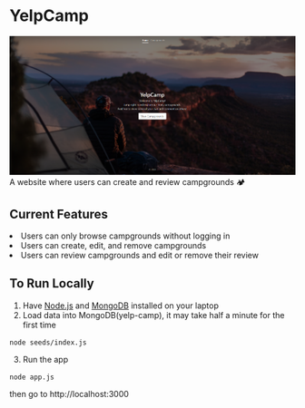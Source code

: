 # YelpCamp
![home page image](image.png)
A website where users can create and review campgrounds 🏕

## Current Features
<li>Users can only browse campgrounds without logging in</li>
<li>Users can create, edit, and remove campgrounds</li>
<li>Users can review campgrounds and edit or remove their review</li>

## To Run Locally
1. Have [Node.js](https://nodejs.org/en/download/) and [MongoDB](https://www.mongodb.com/try/download/community) installed on your laptop
2. Load data into MongoDB(yelp-camp), it may take half a minute for the first time
```
node seeds/index.js
```

3. Run the app
```
node app.js
```
then go to http://localhost:3000
